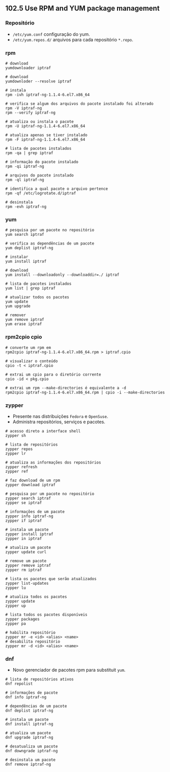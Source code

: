 ## 102.5 Use RPM and YUM package management

### Repositório

* `/etc/yum.conf` configuração do yum.
* `/etc/yum.repos.d/` arquivos para cada repositório `*.repo`.

### rpm

```shell
# download
yumdownloader iptraf

# download
yumdownloder --resolve iptraf

# instala
rpm -ivh iptraf-ng-1.1.4-6.el7.x86_64

# verifica se algum dos arquivos do pacote instalado foi alterado
rpm -V iptraf-ng
rpm --verify iptraf-ng

# atualiza ou instala o pacote
rpm -U iptraf-ng-1.1.4-6.el7.x86_64

# atualiza apenas se tiver instalado
rpm -F iptraf-ng-1.1.4-6.el7.x86_64

# lista de pacotes instalados
rpm -qa | grep iptraf

# informação do pacote instalado
rpm -qi iptraf-ng

# arquivos do pacote instalado
rpm -ql iptraf-ng

# identifica a qual pacote o arquivo pertence
rpm -qf /etc/logrotate.d/iptraf

# desinstala
rpm -evh iptraf-ng
```

### yum
```shell
# pesquisa por um pacote no repositório
yum search iptraf

# verifica as dependências de um pacote
yum deplist iptraf-ng

# instalar
yum install iptraf

# download
yum install --downloadonly --downloaddir=./ iptraf

# lista de pacotes instalados
yum list | grep iptraf

# atualizar todos os pacotes
yum update
yum upgrade

# remover
yum remove iptraf
yum erase iptraf
```

### rpm2cpio cpio

```shell
# converte um rpm em
rpm2cpio iptraf-ng-1.1.4-6.el7.x86_64.rpm > iptraf.cpio

# visualizar o conteúdo
cpio -t < iptraf.cpio

# extrai um cpio para o diretório corrente
cpio -id < pkg.cpio

# extrai um rpm --make-directories é equivalente a -d
rpm2cpio iptraf-ng-1.1.4-6.el7.x86_64.rpm | cpio -i --make-directories
```
### zypper

* Presente nas distribuições `Fedora` e `OpenSuse`.
* Administra repositórios, serviços e pacotes.

```shell
# acesso direto a interface shell
zypper sh

# lista de repositórios
zypper repos
zypper lr

# atualiza as informações dos repositórios
zypper refresh
zypper ref

# faz download de um rpm
zypper download iptraf

# pesquisa por um pacote no repositório
zypper search iptraf
zypper se iptraf

# informações de um pacote
zypper info iptraf-ng
zypper if iptraf

# instala um pacote
zypper install iptraf
zypper in iptraf

# atualiza um pacote
zypper update curl

# remove um pacote
zypper remove iptraf
zypper rm iptraf

# lista os pacotes que serão atualizados
zypper list-updates
zypper lu

# atualiza todos os pacotes
zypper update
zypper up

# lista todos os pacotes disponíveis
zypper packages
zypper pa

# habilita repositório
zypper mr -e <id> <alias> <name>
# desabilita repositório
zypper mr -d <id> <alias> <name>
```

### dnf

* Novo gerenciador de pacotes rpm para substituit `yum`.

```shell
# lista de repositórios ativos
dnf repolist

# informações de pacote
dnf info iptraf-ng

# dependências de um pacote
dnf deplist iptraf-ng

# instala um pacote
dnf install iptraf-ng

# atualiza um pacote
dnf upgrade iptraf-ng

# desatualiza um pacote
dnf downgrade iptraf-ng

# desinstala um pacote
dnf remove iptraf-ng
```
